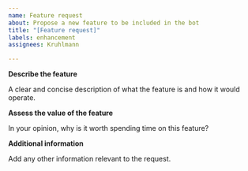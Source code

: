 ```yaml
---
name: Feature request
about: Propose a new feature to be included in the bot
title: "[Feature request]"
labels: enhancement
assignees: Kruhlmann

---
```


**Describe the feature**

A clear and concise description of what the feature is and how it would operate.

**Assess the value of the feature**

In your opinion, why is it worth spending time on this feature?

**Additional information**

Add any other information relevant to the request.
